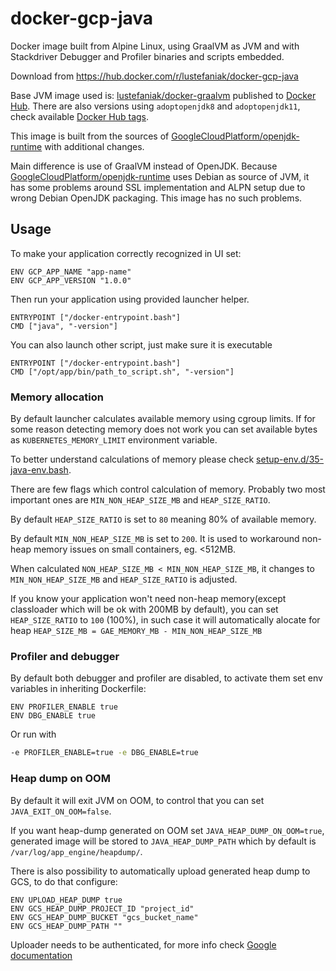 # docker-gcp-java

Docker image built from Alpine Linux, using GraalVM as JVM and with Stackdriver Debugger and Profiler binaries and scripts embedded.

Download from https://hub.docker.com/r/lustefaniak/docker-gcp-java

Base JVM image used is: [lustefaniak/docker-graalvm](https://github.com/lustefaniak/docker-graalvm) published to [Docker Hub](https://hub.docker.com/r/lustefaniak/docker-graalvm). There are also versions using `adoptopenjdk8` and `adoptopenjdk11`, check available [Docker Hub tags](https://hub.docker.com/r/lustefaniak/docker-gcp-java/tags).

This image is built from the sources of [GoogleCloudPlatform/openjdk-runtime](https://github.com/GoogleCloudPlatform/openjdk-runtime/) with additional changes.

Main difference is use of GraalVM instead of OpenJDK.
Because [GoogleCloudPlatform/openjdk-runtime](https://github.com/GoogleCloudPlatform/openjdk-runtime/) uses Debian as source of JVM, it has some problems around SSL implementation and ALPN setup due to wrong Debian OpenJDK packaging.
This image has no such problems.

## Usage

To make your application correctly recognized in UI set:

```docker
ENV GCP_APP_NAME "app-name"
ENV GCP_APP_VERSION "1.0.0"
```

Then run your application using provided launcher helper.

```docker
ENTRYPOINT ["/docker-entrypoint.bash"]
CMD ["java", "-version"]
```

You can also launch other script, just make sure it is executable

```docker
ENTRYPOINT ["/docker-entrypoint.bash"]
CMD ["/opt/app/bin/path_to_script.sh", "-version"]
```

### Memory allocation

By default launcher calculates available memory using cgroup limits. If for some reason detecting memory does not work you can set available bytes as `KUBERNETES_MEMORY_LIMIT` environment variable.

To better understand calculations of memory please check [setup-env.d/35-java-env.bash](setup-env.d/35-java-env.bash).

There are few flags which control calculation of memory. Probably two most important ones are `MIN_NON_HEAP_SIZE_MB` and `HEAP_SIZE_RATIO`.

By default `HEAP_SIZE_RATIO` is set to `80` meaning 80% of available memory.

By default `MIN_NON_HEAP_SIZE_MB` is set to `200`. It is used to workaround non-heap memory issues on small containers, eg. <512MB.

When calculated `NON_HEAP_SIZE_MB < MIN_NON_HEAP_SIZE_MB`, it changes to `MIN_NON_HEAP_SIZE_MB` and `HEAP_SIZE_RATIO` is adjusted.

If you know your application won't need non-heap memory(except classloader which will be ok with 200MB by default), you can set `HEAP_SIZE_RATIO` to `100` (100%), in such case it will automatically alocate for heap `HEAP_SIZE_MB = GAE_MEMORY_MB - MIN_NON_HEAP_SIZE_MB`

### Profiler and debugger

By default both debugger and profiler are disabled, to activate them set env variables in inheriting Dockerfile:

```
ENV PROFILER_ENABLE true
ENV DBG_ENABLE true
```

Or run with

```bash
-e PROFILER_ENABLE=true -e DBG_ENABLE=true
```

### Heap dump on OOM

By default it will exit JVM on OOM, to control that you can set `JAVA_EXIT_ON_OOM=false`.

If you want heap-dump generated on OOM set `JAVA_HEAP_DUMP_ON_OOM=true`, generated image will be stored to `JAVA_HEAP_DUMP_PATH` which by default is `/var/log/app_engine/heapdump/`.

There is also possibility to automatically upload generated heap dump to GCS, to do that configure:

```docker
ENV UPLOAD_HEAP_DUMP true
ENV GCS_HEAP_DUMP_PROJECT_ID "project_id"
ENV GCS_HEAP_DUMP_BUCKET "gcs_bucket_name"
ENV GCS_HEAP_DUMP_PATH ""
```

Uploader needs to be authenticated, for more info check [Google documentation](https://developers.google.com/accounts/docs/application-default-credentials)

